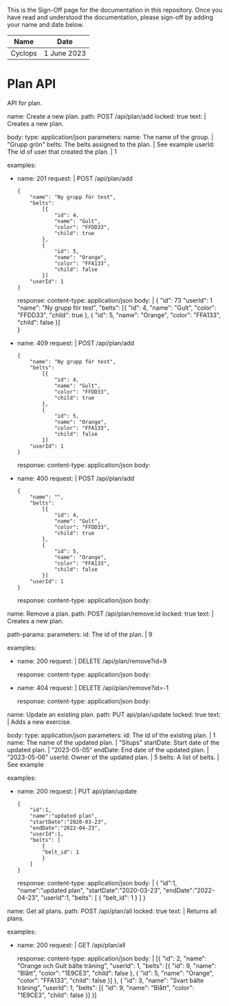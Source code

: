 <!-- sign-off-sheet:start -->
<!-- sign-off-cadence:1 month -->

This is the Sign-Off page for the documentation in this repository. Once you have read
and understood the documentation, please sign-off by adding your name and date below.

| Name          | Date            |
|--|--|
| Cyclops | 1 June 2023 |
<!-- sign-off-sheet:end -->

# Plan API

API for plan.

<api>
name: Create a new plan. 
path: POST /api/plan/add
locked: true
text: |
    Creates a new plan.

body:
    type: application/json
    parameters:
        name: The name of the group. | "Grupp grön"
        belts: The belts assigned to the plan. | See example
        userId: The id of user that created the plan. | 1

examples:
  - name: 201
    request: |
        POST /api/plan/add
        
        {
            "name": "Ny grupp för test", 
            "belts": 
                [{
                    "id": 4,
                    "name": "Gult",
                    "color": "FFDD33",
                    "child": true
                },
                {
                    "id": 5,
                    "name": "Orange",
                    "color": "FFA133",
                    "child": false
                }]
            "userId": 1
        }
        
    response:
        content-type: application/json
        body: |
            {
                "id": 73
                "userId": 1
                "name": "Ny grupp för test", 
                "belts": 
                    [{
                        "id": 4,
                        "name": "Gult",
                        "color": "FFDD33",
                        "child": true
                    },
                    {
                        "id": 5,
                        "name": "Orange",
                        "color": "FFA133",
                        "child": false
                    }]   
            }

  - name: 409
    request: |
        POST /api/plan/add
        
        {
            "name": "Ny grupp för test", 
            "belts": 
                [{
                    "id": 4,
                    "name": "Gult",
                    "color": "FFDD33",
                    "child": true
                },
                {
                    "id": 5,
                    "name": "Orange",
                    "color": "FFA133",
                    "child": false
                }]
            "userId": 1
        }
        
    response:
        content-type: application/json
        body:

  - name: 400
    request: |
        POST /api/plan/add
        
        {
            "name": "", 
            "belts": 
                [{
                    "id": 4,
                    "name": "Gult",
                    "color": "FFDD33",
                    "child": true
                },
                {
                    "id": 5,
                    "name": "Orange",
                    "color": "FFA133",
                    "child": false
                }]
            "userId": 1
        }
        
    response:
        content-type: application/json
        body: 
</api>

<api>
name: Remove a plan. 
path: POST /api/plan/remove:id
locked: true
text: |
    Creates a new plan.

path-params:
    parameters:
        id: The id of the plan. | 9

examples:
  - name: 200
    request: |
        DELETE /api/plan/remove?id=9
        
    response:
        content-type: application/json
        body: 
        
  - name: 404
    request: |
        DELETE /api/plan/remove?id=-1
        
    response:
        content-type: application/json
        body: 
</api>

<api>
name: Update an existing plan.
path: PUT api/plan/update
locked: true
text: |
    Adds a new exercise.

body:
    type: application/json
    parameters:
        id: The id of the existing plan. | 1
        name: The name of the updated plan. | "Situps"
        startDate: Start date of the updated plan. | "2023-05-05"
        endDate: End date of the updated plan. | "2023-05-06"
        userId: Owner of the updated plan. | 5
        belts: A list of belts. | See example

examples:
  - name: 200
    request: |
        PUT api/plan/update

        {
            "id":1,
            "name":"updated plan",
            "startDate":"2020-03-23",
            "endDate":"2022-04-23",
            "userId":1,
            "belts": [
                {
                "belt_id": 1
                }
            ]
        }
    response:
        content-type: application/json
        body: |
            {
                "id":1,
                "name":"updated plan",
                "startDate":"2020-03-23",
                "endDate":"2022-04-23",
                "userId":1,
                "belts": [
                    {
                        "belt_id": 1
                    }
                ]
            }
</api>

<api>
name: Get all plans. 
path: POST /api/plan/all
locked: true
text: |
    Returns all plans.

examples:
  - name: 200
    request: |
        GET /api/plan/all
        
    response:
        content-type: application/json
        body: |
            [{
                "id": 2,
                "name": "Orange och Gult bälte träning",
                "userId": 1,
                "belts": [{
                    "id": 9,
                    "name": "Blått",
                    "color": "1E9CE3",
                    "child": false
                }, {
                    "id": 5,
                    "name": "Orange",
                    "color": "FFA133",
                    "child": false
                }]
            }, {
                "id": 3,
                "name": "Svart bälte träning",
                "userId": 1,
                "belts": [{
                    "id": 9,
                    "name": "Blått",
                    "color": "1E9CE3",
                    "child": false
                }]
            }]   
</api>

<!-- write documentation here! -->